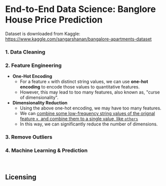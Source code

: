 # End-to-End Data Science: Banglore House Price Prediction

Dataset is downloaded from Kaggle: https://www.kaggle.com/sangarshanan/bangalore-apartments-dataset

### 1. Data Cleaning

### 2. Feature Engineering

* **One-Hot Encoding**
  * For a feature `x` with distinct string values, we can use **one-hot encoding** to encode those values to quantitative features.
  * However, this may lead to too many features, also known as, "curse of dimensionality".
* **Dimensionality Reduction**
  * Using the above one-hot encoding, we may have too many features.
  * We can <u>combine some low-frequency string values of the orignal feature `x`, and combine them to a single value, like `others`</u>
  * In this way, we can significantly reduce the number of dimensions.

### 3. Remove Outliers

### 4. Machine Learning & Prediction

<br>

## Licensing



